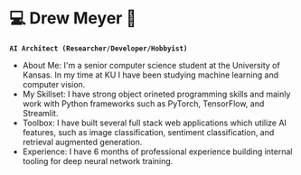 # 💻 Drew Meyer 🤖
**`AI Architect (Researcher/Developer/Hobbyist)`**

- About Me: I'm a senior computer science student at the University of Kansas. In my time at KU I have been studying machine learning and computer vision.
- My Skillset: I have strong object orineted programming skills and mainly work with Python frameworks such as PyTorch, TensorFlow, and Streamlit.
- Toolbox: I have built several full stack web applications which utilize AI features, such as image classification, sentiment classification, and retrieval augmented generation.
- Experience: I have 6 months of professional experience building internal tooling for deep neural network training.
